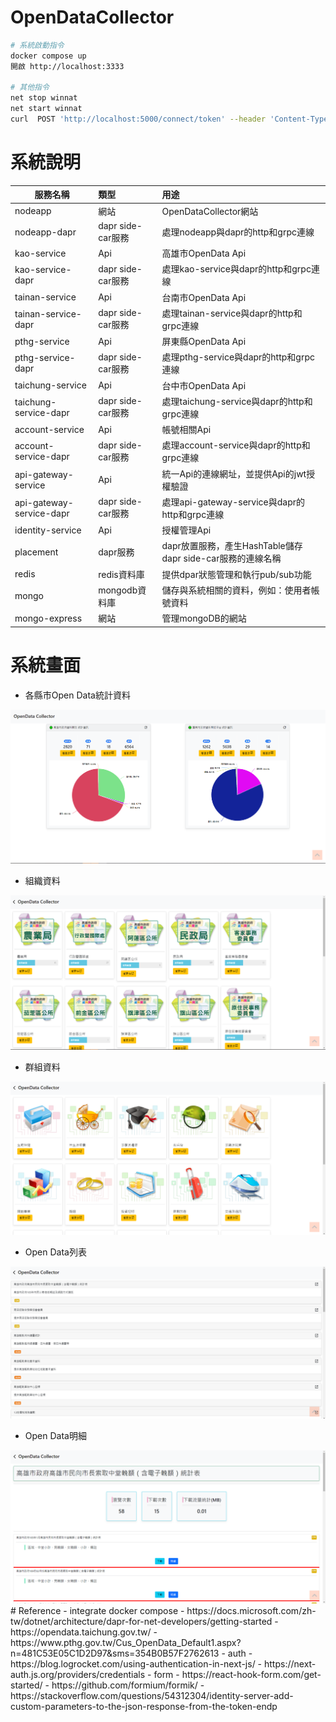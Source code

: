 # OpenDataCollector


``` Bash
# 系統啟動指令
docker compose up 
開啟 http://localhost:3333

# 其他指令
net stop winnat
net start winnat
curl  POST 'http://localhost:5000/connect/token' --header 'Content-Type: application/x-www-form-urlencoded' --data-urlencode 'client_id=client' --data-urlencode 'client_secret=secret' --data-urlencode 'scope=api1' --data-urlencode 'grant_type=client_credentials'
```
# 系統說明
| 服務名稱                 | 類型              | 用途                                                       |
| ------------------------ | :---------------- | :--------------------------------------------------------- |
| nodeapp                  | 網站              | OpenDataCollector網站                                      |
| nodeapp-dapr             | dapr side-car服務 | 處理nodeapp與dapr的http和grpc連線                          |
| kao-service              | Api               | 高雄市OpenData Api                                         |
| kao-service-dapr         | dapr side-car服務 | 處理kao-service與dapr的http和grpc連線                      |
| tainan-service           | Api               | 台南市OpenData Api                                         |
| tainan-service-dapr      | dapr side-car服務 | 處理tainan-service與dapr的http和grpc連線                   |
| pthg-service             | Api               | 屏東縣OpenData Api                                         |
| pthg-service-dapr        | dapr side-car服務 | 處理pthg-service與dapr的http和grpc連線                     |
| taichung-service         | Api               | 台中市OpenData Api                                         |
| taichung-service-dapr    | dapr side-car服務 | 處理taichung-service與dapr的http和grpc連線                 |
| account-service          | Api               | 帳號相關Api                                                |
| account-service-dapr     | dapr side-car服務 | 處理account-service與dapr的http和grpc連線                  |
| api-gateway-service      | Api               | 統一Api的連線網址，並提供Api的jwt授權驗證                  |
| api-gateway-service-dapr | dapr side-car服務 | 處理api-gateway-service與dapr的http和grpc連線              |
| identity-service         | Api               | 授權管理Api                                                |
| placement                | dapr服務          | dapr放置服務，產生HashTable儲存dapr side-car服務的連線名稱 |
| redis                    | redis資料庫       | 提供dpar狀態管理和執行pub/sub功能                          |
| mongo                    | mongodb資料庫     | 儲存與系統相關的資料，例如：使用者帳號資料                 |
| mongo-express            | 網站              | 管理mongoDB的網站                                          |

# 系統畫面
- 各縣市Open Data統計資料
<center><img src="https://github.com/Benknightdark/OpenDataCollector/blob/main/screenshot/1.png?raw=true" />
</center>

- 組織資料
<center><img src="https://github.com/Benknightdark/OpenDataCollector/blob/main/screenshot/2.png?raw=true" />
</center>

- 群組資料
<center><img src="https://github.com/Benknightdark/OpenDataCollector/blob/main/screenshot/3.png?raw=true" />
</center>

- Open Data列表
<center><img src="https://github.com/Benknightdark/OpenDataCollector/blob/main/screenshot/4.png?raw=true" />
</center>

- Open Data明細
<center><img src="https://github.com/Benknightdark/OpenDataCollector/blob/main/screenshot/5.png?raw=true" />
</center>
# Reference
- integrate docker compose 
    - https://docs.microsoft.com/zh-tw/dotnet/architecture/dapr-for-net-developers/getting-started
    - https://opendata.taichung.gov.tw/
    - https://www.pthg.gov.tw/Cus_OpenData_Default1.aspx?n=481C53E05C1D2D97&sms=354B0B57F2762613
- auth 
    - https://blog.logrocket.com/using-authentication-in-next-js/
    - https://next-auth.js.org/providers/credentials
- form
  - https://react-hook-form.com/get-started/
  - https://github.com/formium/formik/
- https://stackoverflow.com/questions/54312304/identity-server-add-custom-parameters-to-the-json-response-from-the-token-endp
  



